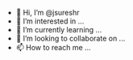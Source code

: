 - 👋 Hi, I’m @jsureshr
- 👀 I’m interested in ...
- 🌱 I’m currently learning ...
- 💞️ I’m looking to collaborate on ...
- 📫 How to reach me ...

<!---
jsureshr/jsureshr is a ✨ special ✨ repository because its `README.md` (this file) appears on your GitHub profile.
You can click the Preview link to take a look at your changes.
--->
